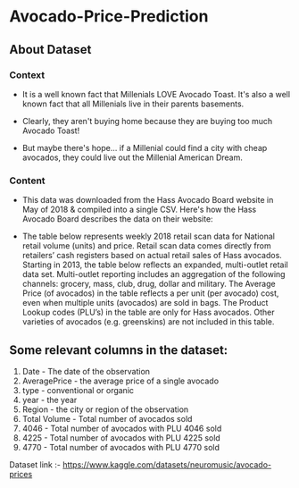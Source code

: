 # Avocado-Price-Prediction

## About Dataset
### Context 
* It is a well known fact that Millenials LOVE Avocado Toast. It's also a well known fact that all Millenials live in their parents basements.

* Clearly, they aren't buying home because they are buying too much Avocado Toast!

* But maybe there's hope… if a Millenial could find a city with cheap avocados, they could live out the Millenial American Dream.

### Content
* This data was downloaded from the Hass Avocado Board website in May of 2018 & compiled into a single CSV. Here's how the Hass Avocado Board describes the data on their website:

* The table below represents weekly 2018 retail scan data for National retail volume (units) and price. Retail scan data comes directly from retailers’ cash registers based on actual retail sales of Hass avocados. Starting in 2013, the table below reflects an expanded, multi-outlet retail data set. Multi-outlet reporting includes an aggregation of the following channels: grocery, mass, club, drug, dollar and military. The Average Price (of avocados) in the table reflects a per unit (per avocado) cost, even when multiple units (avocados) are sold in bags. The Product Lookup codes (PLU’s) in the table are only for Hass avocados. Other varieties of avocados (e.g. greenskins) are not included in this table.

## Some relevant columns in the dataset:

1. Date - The date of the observation
2. AveragePrice - the average price of a single avocado
3. type - conventional or organic
4. year - the year
5. Region - the city or region of the observation
6. Total Volume - Total number of avocados sold
7. 4046 - Total number of avocados with PLU 4046 sold
8. 4225 - Total number of avocados with PLU 4225 sold
9. 4770 - Total number of avocados with PLU 4770 sold

Dataset link :- https://www.kaggle.com/datasets/neuromusic/avocado-prices
